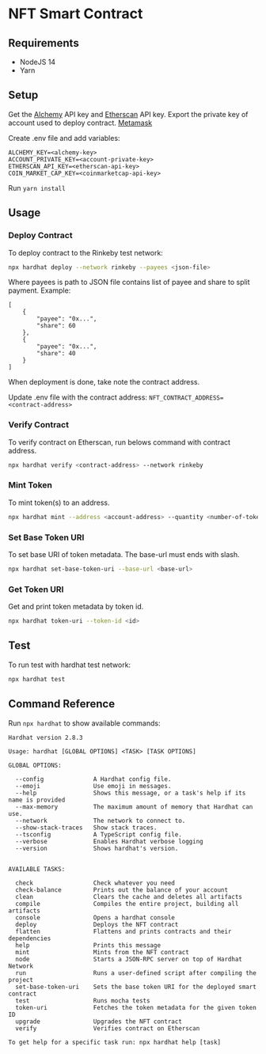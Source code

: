 # NFT Smart Contract

## Requirements

- NodeJS 14
- Yarn

## Setup

Get the [Alchemy](https://alchemy.com/?r=23f4e0b210cffd7b) API key and [Etherscan](https://etherscan.io/) API key.
Export the private key of account used to deploy contract. [Metamask](https://metamask.zendesk.com/hc/en-us/articles/360015289632-How-to-Export-an-Account-Private-Key)

Create .env file and add variables:
```
ALCHEMY_KEY=<alchemy-key>
ACCOUNT_PRIVATE_KEY=<account-private-key>
ETHERSCAN_API_KEY=<etherscan-api-key>
COIN_MARKET_CAP_KEY=<coinmarketcap-api-key>
```

Run `yarn install`

## Usage
### Deploy Contract

To deploy contract to the Rinkeby test network:

```bash
npx hardhat deploy --network rinkeby --payees <json-file>
```

Where payees is path to JSON file contains list of payee and share to split payment.
Example:
```
[
    {
        "payee": "0x...",
        "share": 60
    },
    {
        "payee": "0x...",
        "share": 40
    }
]
```

When deployment is done, take note the contract address.

Update .env file with the contract address: `NFT_CONTRACT_ADDRESS=<contract-address>`

### Verify Contract

To verify contract on Etherscan, run belows command with contract address.

```bash
npx hardhat verify <contract-address> --network rinkeby
```

### Mint Token

To mint token(s) to an address.

```bash
npx hardhat mint --address <account-address> --quantity <number-of-tokens> --network rinkeby
```

### Set Base Token URI

To set base URI of token metadata. The base-url must ends with slash.

```bash
npx hardhat set-base-token-uri --base-url <base-url>
```

### Get Token URI

Get and print token metadata by token id.

```bash
npx hardhat token-uri --token-id <id>
```

## Test

To run test with hardhat test network:

```bash
npx hardhat test
```

## Command Reference

Run `npx hardhat` to show available commands:

```
Hardhat version 2.8.3

Usage: hardhat [GLOBAL OPTIONS] <TASK> [TASK OPTIONS]

GLOBAL OPTIONS:

  --config           	A Hardhat config file.
  --emoji            	Use emoji in messages.
  --help             	Shows this message, or a task's help if its name is provided
  --max-memory       	The maximum amount of memory that Hardhat can use.
  --network          	The network to connect to.
  --show-stack-traces	Show stack traces.
  --tsconfig         	A TypeScript config file.
  --verbose          	Enables Hardhat verbose logging
  --version          	Shows hardhat's version.


AVAILABLE TASKS:

  check             	Check whatever you need
  check-balance     	Prints out the balance of your account
  clean             	Clears the cache and deletes all artifacts
  compile           	Compiles the entire project, building all artifacts
  console           	Opens a hardhat console
  deploy            	Deploys the NFT contract
  flatten           	Flattens and prints contracts and their dependencies
  help              	Prints this message
  mint              	Mints from the NFT contract
  node              	Starts a JSON-RPC server on top of Hardhat Network
  run               	Runs a user-defined script after compiling the project
  set-base-token-uri	Sets the base token URI for the deployed smart contract
  test              	Runs mocha tests
  token-uri         	Fetches the token metadata for the given token ID
  upgrade           	Upgrades the NFT contract
  verify            	Verifies contract on Etherscan

To get help for a specific task run: npx hardhat help [task]
```